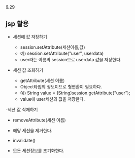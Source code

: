 6.29 

## jsp 활용


- 세션에 값 저장하기
  - session.setAttribute(세션이름,값)
  - 예) session.setAttribute("user", userdata)
  - user라는 이름의 session으로 userdata 값을 저장한다.

- 세션 값 조회하기
  - getAttribute(세션 이름)
  - Object타입의 정보이므로 형변환이 필요하다.
  - 예) String value = (String)session.getAttribute("user");
  - value에 user세션의 값을 저장한다.

-세션 값 삭제하기
  - removeAttribute(세션 이름)
  - 해당 세션을 제거한다.

  - invalidate()
  - 모든 세션정보를 초기화한다. 
